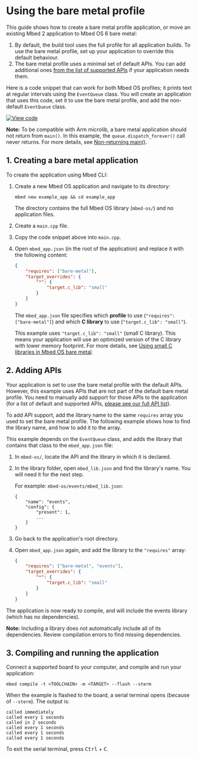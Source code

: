 # Using the bare metal profile

This guide shows how to create a bare metal profile application, or move an existing Mbed 2 application to Mbed OS 6 bare metal:

1. By default, the build tool uses the full profile for all application builds. To use the bare metal profile, set up your application to override this default behaviour.
1. The bare metal profile uses a minimal set of default APIs. You can add additional ones [from the list of supported APIs](../bare-metal/index.html#features) if your application needs them.

Here is a code snippet that can work for both Mbed OS profiles; it prints text at regular intervals using the `EventQueue` class. You will create an application that uses this code, set it to use the bare metal profile, and add the non-default `EventQueue` class.

[![View code](https://www.mbed.com/embed/?url=https://github.com/ARMmbed/mbed-os-snippet-EventQueue_ex_2/tree/v6.14)](https://github.com/ARMmbed/mbed-os-snippet-EventQueue_ex_2/blob/v6.14/main.cpp)

<span class="notes">**Note:** To be compatible with Arm microlib, a bare metal application should not return from `main()`. In this example, the `queue.dispatch_forever()` call never returns. For more details, see [Non-returning main()](../bare-metal/using-small-c-libraries.html).</span>

## 1. Creating a bare metal application

To create the application using Mbed CLI:

1. Create a new Mbed OS application and navigate to its directory:

    ```
    mbed new example_app && cd example_app
    ```

    The directory contains the full Mbed OS library (`mbed-os/`) and no application files.

1. Create a `main.cpp` file.

1. Copy the code snippet above into `main.cpp`.

1. Open `mbed_app.json` (in the root of the application) and replace it with the following content:

    ```json
    {
        "requires": ["bare-metal"],
        "target_overrides": {
            "*": {
                "target.c_lib": "small"
            }
        }
    }
    ```

    The `mbed_app.json` file specifies which **profile** to use (`"requires": ["bare-metal"]`) and which **C library** to use (`"target.c_lib": "small"`).

    This example uses `"target.c_lib": "small"` (small C library). This means your application will use an optimized version of the C library with lower memory footprint. For more details, see [Using small C libraries in Mbed OS bare metal](../bare-metal/using-small-c-libraries.html).

## 2. Adding APIs

Your application is set to use the bare metal profile with the default APIs. However, this example uses APIs that are not part of the default bare metal profile. You need to manually add support for those APIs to the application (for a list of default and supported APIs, [please see our full API list](../apis/index.html)).

To add API support, add the library name to the same `requires` array you used to set the bare metal profile. The following example shows how to find the library name, and how to add it to the array.

This example depends on the `EventQueue` class, and adds the library that contains that class to the `mbed_app.json` file:

1. In `mbed-os/`, locate the API and the library in which it is declared.

1. In the library folder, open `mbed_lib.json` and find the library's name. You will need it for the next step.

    For example: `mbed-os/events/mbed_lib.json`:

    ```
    {
        "name": "events",
        "config": {
            "present": 1,
            ...
        }
    }
    ```

1. Go back to the application's root directory.

1. Open `mbed_app.json` again, and add the library to the `"requires"` array:

    ```json
    {
        "requires": ["bare-metal", "events"],
        "target_overrides": {
            "*": {
                "target.c_lib": "small"
            }
        }
    }
    ```

The application is now ready to compile, and will include the events library (which has no dependencies).

<span class="notes">**Note:** Including a library does not automatically include all of its dependencies. Review compilation errors to find missing dependencies.</notes>

## 3. Compiling and running the application

Connect a supported board to your computer, and compile and run your application:

```
mbed compile -t <TOOLCHAIN> -m <TARGET> --flash --sterm
```

When the example is flashed to the board, a serial terminal opens (because of `--sterm`). The output is:

```
called immediately
called every 1 seconds
called in 2 seconds
called every 1 seconds
called every 1 seconds
called every 1 seconds
```

To exit the serial terminal, press <kbd>Ctrl</kbd> + <kbd>C</kbd>.
